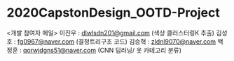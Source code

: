 # 2020CapstonDesign_OOTD-Project

<개발 참여자 메일>
 이진우 : dlwlsdn201@gmail.com (색상 클러스터링K 추출)
 김성호 : fg0967@naver.com   (결정트리구조 코드)
 김승혁 : zldnl9070@naver.com
 백정훈 : qorwjdgns51@naver.com (CNN 딥러닝/ 옷 카테고리 분류)
